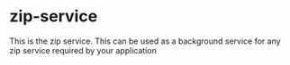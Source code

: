 # zip-service
This is the zip service. This can be used as a background service for any zip service required by your application
